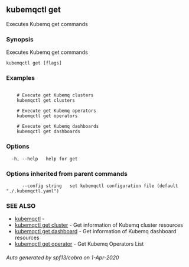 ## kubemqctl get

Executes Kubemq get commands

### Synopsis

Executes Kubemq get commands

```
kubemqctl get [flags]
```

### Examples

```

	# Execute get Kubemq clusters
	kubemqctl get clusters	
	
	# Execute get Kubemq operators
	kubemqctl get operators	

	# Execute get Kubemq dashboards
	kubemqctl get dashboards

```

### Options

```
  -h, --help   help for get
```

### Options inherited from parent commands

```
      --config string   set kubemqctl configuration file (default "./.kubemqctl.yaml")
```

### SEE ALSO

* [kubemqctl](kubemqctl.md)	 - 
* [kubemqctl get cluster](kubemqctl_get_cluster.md)	 - Get information of Kubemq cluster resources
* [kubemqctl get dashboard](kubemqctl_get_dashboard.md)	 - Get information of Kubemq dashboard resources
* [kubemqctl get operator](kubemqctl_get_operator.md)	 - Get Kubemq Operators List

###### Auto generated by spf13/cobra on 1-Apr-2020
